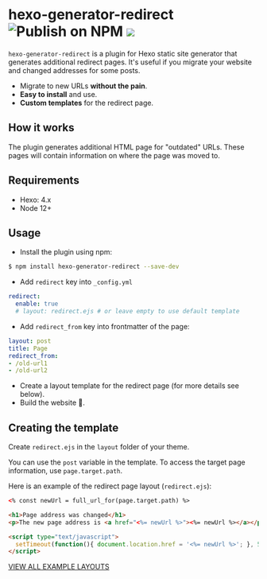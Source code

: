 # hexo-generator-redirect ![Publish on NPM](https://github.com/sergeyzwezdin/hexo-generator-redirect/workflows/Publish%20on%20NPM/badge.svg?branch=master) ![](https://img.shields.io/npm/v/hexo-generator-redirect)

`hexo-generator-redirect` is a plugin for Hexo static site generator that generates additional redirect pages. It's useful if you migrate your website and changed addresses for some posts.

* Migrate to new URLs **without the pain**.
* **Easy to install** and use.
* **Custom templates** for the redirect page.

## How it works

The plugin generates additional HTML page for "outdated" URLs. These pages will contain information on where the page was moved to.

## Requirements
- Hexo: 4.x
- Node 12+

## Usage

- Install the plugin using npm:

```bash
$ npm install hexo-generator-redirect --save-dev
```

- Add `redirect` key into `_config.yml`

```yaml
redirect:
  enable: true
  # layout: redirect.ejs # or leave empty to use default template
```

- Add `redirect_from` key into frontmatter of the page:
```yaml
layout: post
title: Page
redirect_from:
- /old-url1
- /old-url2
```
- Create a layout template for the redirect page (for more details see below).
- Build the website 🤝.

## Creating the template

Create `redirect.ejs` in the `layout` folder of your theme.

You can use the `post` variable in the template. To access the target page information, use `page.target.path`.

Here is an example of the redirect page layout (`redirect.ejs`):

```html
<% const newUrl = full_url_for(page.target.path) %>

<h1>Page address was changed</h1>
<p>The new page address is <a href="<%= newUrl %>"><%= newUrl %></a></p>

<script type="text/javascript">
  setTimeout(function(){ document.location.href = '<%= newUrl %>'; }, 5000);
</script>
```
[VIEW ALL EXAMPLE LAYOUTS](https://github.com/dimaslanjaka/hexo-generator-redirect/tree/master/template)
